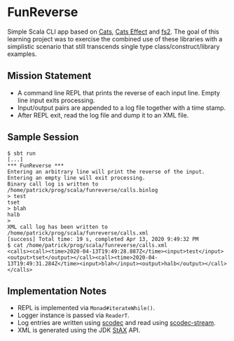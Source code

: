 # FunReverse

Simple Scala CLI app based on [Cats](https://typelevel.org/cats/), [Cats Effect](https://typelevel.org/cats-effect/) and [fs2](https://fs2.io/). The goal of this learning project was to exercise the combined use of these libraries with a simplistic scenario that still transcends single type class/construct/library examples.

## Mission Statement

- A command line REPL that prints the reverse of each input line. Empty line input exits processing.
- Input/output pairs are appended to a log file together with a time stamp.
- After REPL exit, read the log file and dump it to an XML file.

## Sample Session

```
$ sbt run
[...]
*** FunReverse ***
Entering an arbitrary line will print the reverse of the input.
Entering an empty line will exit processing.
Binary call log is written to /home/patrick/prog/scala/funreverse/calls.binlog
> test
tset
> blah
halb
>
XML call log has been written to /home/patrick/prog/scala/funreverse/calls.xml
[success] Total time: 19 s, completed Apr 13, 2020 9:49:32 PM
$ cat /home/patrick/prog/scala/funreverse/calls.xml
<calls><call><time>2020-04-13T19:49:28.887Z</time><input>test</input><output>tset</output></call><call><time>2020-04-13T19:49:31.284Z</time><input>blah</input><output>halb</output></call></calls>
```

## Implementation Notes

- REPL is implemented via `Monad#iterateWhile()`.
- Logger instance is passed via `ReaderT`.
- Log entries are written using [scodec](http://scodec.org/) and read using [scodec-stream](https://github.com/scodec/scodec-stream).
- XML is generated using the JDK [StAX](https://docs.oracle.com/javase/tutorial/jaxp/stax/using.html) API.
